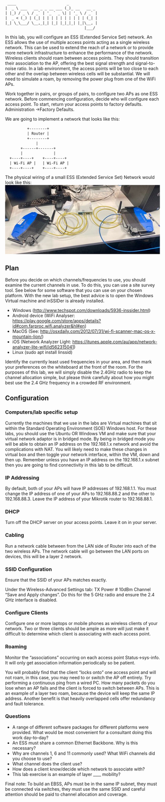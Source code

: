 ```
 ____                       _             
|  _ \ ___   __ _ _ __ ___ (_)_ __   __ _ 
| |_) / _ \ / _` | '_ ` _ \| | '_ \ / _` |
|  _ < (_) | (_| | | | | | | | | | | (_| |
|_| \_\___/ \__,_|_| |_| |_|_|_| |_|\__, |
                                    |___/ 
```
In this lab, you will configure an ESS (Extended Service Set) network. An ESS allows the use of multiple access points acting as a single wireless network. This can be used to extend the reach of a network or to provide more network infrastructure to enhance the performance of the network. Wireless clients should roam between access points. They should transition their association to the AP, offering the best signal strength and signal-to-noise ratio. In a lab environment, the access points will be too close to each other and the overlap between wireless cells will be substantial. We will need to simulate a roam, by removing the power plug from one of the WiFi APs.

Work together in pairs, or groups of pairs, to configure two APs as one ESS network. Before commencing configuration, decide who will configure each access point. To start, return your access points to factory defaults. Administration ->Factory Defaults.

We are going to implement a network that looks like this:

```
          +--------+
          | Router |
          +--------+
              |
       +------+-------+
       |              |
  +----+----+    +----+----+
  | Wi-Fi AP |   | Wi-Fi AP |
  +----+----+    +----+----+
```

The physical wiring of a small ESS (Extended Service Set) Network would look like this: 
![Roaming](../IMGs/Roaming.jpg "The physical wiring of a small ESS (Extended Service Set) Network")

## Plan ##

Before you decide on which channels/frequencies to use, you should examine the current channels in use. To do this, you can use a site survey tool. See below for some software that you can use on your chosen platform. With the new lab setup, the best advice is to open the Windows Virtual machine and inSSIDer is already installed.

* Windows (http://www.techspot.com/downloads/5936-inssider.html)
* Android device (WiFi Analyser: https://play.google.com/store/apps/details?id#com.farproc.wifi.analyzer&hl#en)
* MacOS (See: http://osxdaily.com/2012/07/31/wi-fi-scanner-mac-os-x-mountain-lion/)
* iOS (Network Analyzer Light: https://itunes.apple.com/au/app/network-analyzer-lite-wifi/id562315041)
* Linux (sudo apt install linssid)

Identify the currently least used frequencies in your area, and then mark your preferences on the whiteboard at the front of the room. For the purposes of this lab, we will simply disable the 2.4GHz radio to keep the channel allocation simple, but please think carefully about how you might best use the 2.4 GHz frequency in a crowded RF environment.

## Configuration ##

### Computers/lab specific setup ###

Currently the machines that we use in the labs are Virtual machines that sit within the Standard Operating Environment (SOE) Windows host. For these labs, you should use the Ubuntu OR Windows VM and make sure that your virtual network adaptor is in bridged mode. By being in bridged mode you will be able to obtain an IP address on the 192.168.1.x network and avoid the complications with NAT. You will likely need to make these changes in virtual box and then toggle your network interface, within the VM, down and then up. Remember unless you have an IP address on the 192.168.1.x subnet then you are going to find connectivity in this lab to be difficult.

### IP Addressing ###

By default, both of your APs will have IP addresses of 192.168.1.1. You must change the IP address of one of your APs to 192.168.88.2 and the other to 192.168.88.3. Leave the IP address of your Mikrotik router to 192.168.88.1.

### DHCP ###

Turn off the DHCP server on your access points. Leave it on in your server.

### Cabling ###

Run a network cable between from the LAN side of Router into each of the two wireless APs. The network cable will go between the LAN ports on devices, this will be a layer 2 network.

### SSID Configuration ###

Ensure that the SSID of your APs matches exactly.

Under the Wireless-Advanced Settings tab: TX Power # 10dBm Channel “Save and Apply changes”. Do this for the 5 GHz radio and ensure the 2.4 GHz interface is disabled.

### Configure Clients ###

Configure one or more laptops or mobile phones as wireless clients of your network. Two or three clients should be ample as more will just make it difficult to determine which client is associating with each access point.

### Roaming ###

Monitor the “associations” occurring on each access point Status->sys-info. It will only get association information periodically so be patient.

You will probably find that the client “locks onto” one access point and will not roam, in this case, you may need to or switch the AP off entirely. Try performing a continuous ping from a wired PC. How many packets do you lose when an AP fails and the client is forced to switch between APs. This is an example of a layer two roam, because the device will keep the same IP address. Another benefit is that heavily overlapped cells offer redundancy and fault tolerance.

### Questions ###

* A range of different software packages for different platforms were provided. What would be most convenient for a consultant doing this work day-to-day?
* An ESS must share a common Ethernet Backbone. Why is this necessary?
* Why are channels 1, 6 and 11 commonly used? What WiFi channels did you choose to use?
* What channel does the client use?
* How does a client know/decide which network to associate with?
* This lab exercise is an example of layer ____ mobility?

Final note: To build an EBSS, APs must be in the same IP subnet, they must be connected via switches, they must use the same SSID and careful attention should be paid to channel allocation and coverage.

